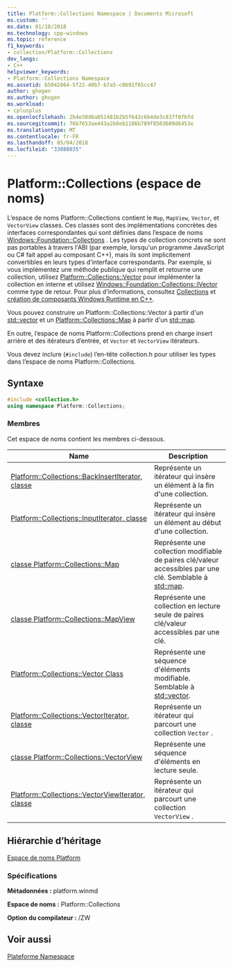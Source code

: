 ```yaml
---
title: Platform::Collections Namespace | Documents Microsoft
ms.custom: ''
ms.date: 01/18/2018
ms.technology: cpp-windows
ms.topic: reference
f1_keywords:
- collection/Platform::Collections
dev_langs:
- C++
helpviewer_keywords:
- Platform::Collections Namespace
ms.assetid: b5042864-5f22-40b7-b7a5-c0691f65cc47
author: ghogen
ms.author: ghogen
ms.workload:
- cplusplus
ms.openlocfilehash: 2b4e38d6a051481b2b5f642c6b4de3c837f8fbfd
ms.sourcegitcommit: 76b7653ae443a2b8eb1186b789f8503609d6453e
ms.translationtype: MT
ms.contentlocale: fr-FR
ms.lasthandoff: 05/04/2018
ms.locfileid: "33088035"
---
```

# <a name="platformcollections-namespace"></a>Platform::Collections (espace de noms)

L’espace de noms Platform::Collections contient le `Map`, `MapView`, `Vector`, et `VectorView` classes. Ces classes sont des implémentations concrètes des interfaces correspondantes qui sont définies dans l’espace de noms [Windows::Foundation::Collections](http://go.microsoft.com/fwlink/p/?LinkId=262645) . Les types de collection concrets ne sont pas portables à travers l'ABI (par exemple, lorsqu'un programme JavaScript ou C# fait appel au composant C++), mais ils sont implicitement convertibles en leurs types d'interface correspondants. Par exemple, si vous implémentez une méthode publique qui remplit et retourne une collection, utilisez [Platform::Collections::Vector](../cppcx/platform-collections-vector-class.md) pour implémenter la collection en interne et utilisez [Windows::Foundation::Collections::IVector](http://go.microsoft.com/fwlink/p/?LinkId=262410) comme type de retour. Pour plus d’informations, consultez [Collections](../cppcx/collections-c-cx.md) et [création de composants Windows Runtime en C++](/windows/uwp/winrt-components/creating-windows-runtime-components-in-cpp).

Vous pouvez construire un Platform::Collections::Vector à partir d'un [std::vector](../standard-library/vector-class.md) et un [Platform::Collections::Map](../cppcx/platform-collections-map-class.md) à partir d'un [std::map](../standard-library/map-class.md).

En outre, l’espace de noms Platform::Collections prend en charge insert arrière et des itérateurs d’entrée, et `Vector` et `VectorView` itérateurs.

Vous devez inclure (`#include`) l’en-tête collection.h pour utiliser les types dans l’espace de noms Platform::Collections.

## <a name="syntax"></a>Syntaxe

```cpp
#include <collection.h>
using namespace Platform::Collections;
```

### <a name="members"></a>Membres

Cet espace de noms contient les membres ci-dessous.

|Name|Description|
|----------|-----------------|
|[Platform::Collections::BackInsertIterator, classe](../cppcx/platform-collections-backinsertiterator-class.md)|Représente un itérateur qui insère un élément à la fin d'une collection.|
|[Platform::Collections::InputIterator, classe](../cppcx/platform-collections-inputiterator-class.md)|Représente un itérateur qui insère un élément au début d'une collection.|
|[classe Platform::Collections::Map](../cppcx/platform-collections-map-class.md)|Représente une collection modifiable de paires clé/valeur accessibles par une clé. Semblable à [std::map](../standard-library/map-class.md).|
|[classe Platform::Collections::MapView](../cppcx/platform-collections-mapview-class.md)|Représente une collection en lecture seule de paires clé/valeur accessibles par une clé.|
|[Platform::Collections::Vector Class](../cppcx/platform-collections-vector-class.md)|Représente une séquence d'éléments modifiable. Semblable à [std::vector](../standard-library/vector-class.md).|
|[Platform::Collections::VectorIterator, classe](../cppcx/platform-collections-vectoriterator-class.md)|Représente un itérateur qui parcourt une collection `Vector` .|
|[classe Platform::Collections::VectorView](../cppcx/platform-collections-vectorview-class.md)|Représente une séquence d'éléments en lecture seule.|
|[Platform::Collections::VectorViewIterator, classe](../cppcx/platform-collections-vectorviewiterator-class.md)|Représente un itérateur qui parcourt une collection `VectorView` .|

## <a name="inheritance-hierarchy"></a>Hiérarchie d’héritage

[Espace de noms Platform](../cppcx/platform-namespace-c-cx.md)

### <a name="requirements"></a>Spécifications

**Métadonnées :** platform.winmd

**Espace de noms :** Platform::Collections

**Option du compilateur :** /ZW

## <a name="see-also"></a>Voir aussi

[Plateforme Namespace](../cppcx/platform-namespace-c-cx.md)  
